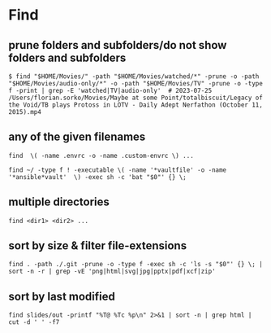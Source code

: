 # Find

## prune folders and subfolders/do not show folders and subfolders

```text
$ find "$HOME/Movies/" -path "$HOME/Movies/watched/*" -prune -o -path "$HOME/Movies/audio-only/*" -o -path "$HOME/Movies/TV" -prune -o -type f -print | grep -E 'watched|TV|audio-only'  # 2023-07-25
/Users/florian.sorko/Movies/Maybe at some Point/totalbiscuit/Legacy of the Void/TB plays Protoss in LOTV - Daily Adept Nerfathon (October 11, 2015).mp4
```

## any of the given filenames

```
find  \( -name .envrc -o -name .custom-envrc \) ...

find ~/ -type f ! -executable \( -name '*vaultfile' -o -name '*ansible*vault'  \) -exec sh -c 'bat "$0"' {} \;
```

## multiple directories

```
find <dir1> <dir2> ...
```

## sort by size & filter file-extensions

```
find . -path ./.git -prune -o -type f -exec sh -c 'ls -s "$0"' {} \; | sort -n -r | grep -vE 'png|html|svg|jpg|pptx|pdf|xcf|zip'
```

## sort by last modified

```
find slides/out -printf "%T@ %Tc %p\n" 2>&1 | sort -n | grep html | cut -d ' ' -f7
```

